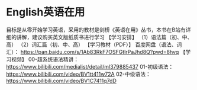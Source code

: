 # English英语在用

目标是从零开始学习英语，采用的教材是剑桥《英语在用》丛书，本书在B站有详细的讲解，建议购买英文版纸质书进行学习
【学习安排】
（1）语法篇（初、中、高）
（2）词汇篇（初、中、高）
【学习教材（PDF）】
百度网盘（语法、词汇）：
https://pan.baidu.com/s/1Ab83RkF7OSFGtlrPaJhd8Q?pwd=8hvq
【学习视频】
00-超系统语法精讲：
https://www.bilibili.com/medialist/detail/ml379885437
01-初级语法：
https://www.bilibili.com/video/BV1tt411w72A
02-中级语法：
https://www.bilibili.com/video/BV1C7411q7dD